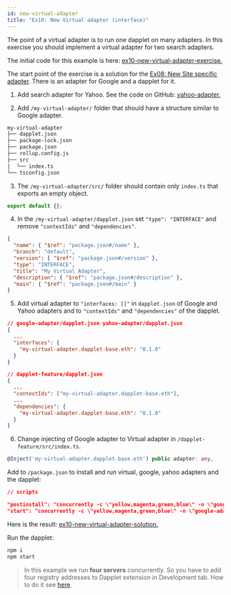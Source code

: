 ```yaml
---
id: new-virtual-adapter
title: "Ex10: New Virtual adapter (interface)"
---
```


The point of a virtual adapter is to run one dapplet on many adapters.
In this exercise you should implement a virtual adapter for two search adapters.

The initial code for this example is here: [ex10-new-virtual-adapter-exercise.](https://github.com/dapplets/dapplet-template/tree/ex10-new-virtual-adapter-exercise)

The start point of the exercise is a solution for the [Ex08: New Site specific adapter](/docs/new-site-adapter). There is an adapter for Google and a dapplet for it.

1. Add search adapter for Yahoo. See the code on GitHub: [yahoo-adapter.](https://github.com/dapplets/dapplet-template/tree/ex10-new-virtual-adapter-solution/yahoo-adapter)

2. Add `/my-virtual-adapter/` folder that should have a structure similar to Google adapter.

```bash
my-virtual-adapter
├── dapplet.json
├── package-lock.json
├── package.json
├── rollup.config.js
├── src
|  └── index.ts
└── tsconfig.json
```

3. The `/my-virtual-adapter/src/` folder should contain only `index.ts` that exports an empty object.

```ts
export default {};
```

4. In the `/my-virtual-adapter/dapplet.json` set `"type": "INTERFACE"` and remove `"contextIds"` and `"dependencies"`.

```json
{
  "name": { "$ref": "package.json#/name" },
  "branch": "default",
  "version": { "$ref": "package.json#/version" },
  "type": "INTERFACE",
  "title": "My Virtual Adapter",
  "description": { "$ref": "package.json#/description" },
  "main": { "$ref": "package.json#/main" }
}
```

5. Add virtual adapter to `"interfaces: []"` in `dapplet.json` of Google and Yahoo adapters and to `"contextIds"` and `"dependencies"` of the dapplet.

```json
// google-adapter/dapplet.json yahoo-adapter/dapplet.json
{
  ...
  "interfaces": {
    "my-virtual-adapter.dapplet-base.eth": "0.1.0"
  }
}
```

```json
// dapplet-feature/dapplet.json
{
  ...
  "contextIds": ["my-virtual-adapter.dapplet-base.eth"],
  ...
  "dependencies": {
    "my-virtual-adapter.dapplet-base.eth": "0.1.0"
  }
}
```

6. Change injecting of Google adapter to Virtual adapter in `/dapplet-feature/src/index.ts`.

```ts
@Inject('my-virtual-adapter.dapplet-base.eth') public adapter: any,
```

Add to `/package.json` to install and run virtual, google, yahoo adapters and the dapplet:

```json
// scripts

"postinstall": "concurrently -c \"yellow,magenta,green,blue\" -n \"google-adapter,yahoo-adapter,dapplet,my-virtual-adapter\" \"cd google-adapter && npm i\" \"cd yahoo-adapter && npm i\" \"cd dapplet-feature && npm i\" \"cd my-virtual-adapter && npm i\"",
"start": "concurrently -c \"yellow,magenta,green,blue\" -n \"google-adapter,yahoo-adapter,dapplet,my-virtual-adapter\" \"cd google-adapter && npm start\" \"cd yahoo-adapter && npm start\" \"cd dapplet-feature && npm start\" \"cd my-virtual-adapter && npm start\"",
```

Here is the result: [ex10-new-virtual-adapter-solution.](https://github.com/dapplets/dapplet-template/tree/ex10-new-virtual-adapter-solution)

Run the dapplet:

```bash
npm i
npm start
```
> In this example we run **four servers** concurrently. So you have to add four registry addresses to Dapplet extension in Development tab. How to do it see [here](/docs/getting-started#11-connect-the-development-server-to-dapplet-extension).
